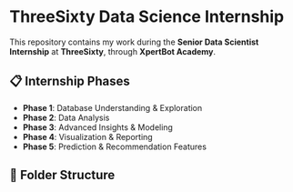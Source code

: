 # ThreeSixty Data Science Internship

This repository contains my work during the **Senior Data Scientist Internship** at **ThreeSixty**, through **XpertBot Academy**.

## 📋 Internship Phases

- **Phase 1**: Database Understanding & Exploration
- **Phase 2**: Data Analysis
- **Phase 3**: Advanced Insights & Modeling
- **Phase 4**: Visualization & Reporting
- **Phase 5**: Prediction & Recommendation Features

## 📁 Folder Structure

